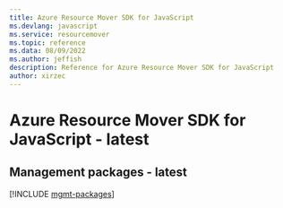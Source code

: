 ```yaml
---
title: Azure Resource Mover SDK for JavaScript
ms.devlang: javascript
ms.service: resourcemover
ms.topic: reference
ms.data: 08/09/2022
ms.author: jeffish
description: Reference for Azure Resource Mover SDK for JavaScript
author: xirzec
---
```

# Azure Resource Mover SDK for JavaScript - latest

## Management packages - latest
[!INCLUDE [mgmt-packages](resource-mover-mgmt-index.md)]
